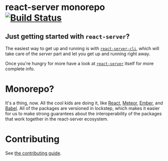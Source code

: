 # react-server monorepo [![Build Status][build-badge-img]][build-url]

## Just getting started with `react-server`?

The easiest way to get up and running is with
[`react-server-cli`](packages/react-server-cli), which will take care of the
_server_ part and let you get up and running right away.

Once you're hungry for more have a look at
[`react-server`](packages/react-server) itself for more complete info.

# Monorepo?

It's a thing, now.  All the cool kids are doing it, like [React](https://github.com/facebook/react/tree/master/packages), [Meteor](https://github.com/meteor/meteor/tree/devel/packages), [Ember](https://github.com/emberjs/ember.js/tree/master/packages), and [Babel](https://github.com/babel/babel/tree/master/packages).  All of the packages are versioned in lockstep, which makes it easier for us to make strong guarantees about the interoperability of the packages that work together in the react-server ecosystem.

# Contributing

See [the contributing guide](CONTRIBUTING.md).

[build-badge-img]: https://travis-ci.org/redfin/react-server.png?branch=master
[build-url]: https://travis-ci.org/redfin/react-server
